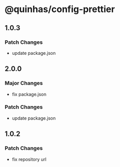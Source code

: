 # @quinhas/config-prettier

## 1.0.3

### Patch Changes

- update package.json

## 2.0.0

### Major Changes

- fix package.json

### Patch Changes

- update package.json

## 1.0.2

### Patch Changes

- fix repository url
